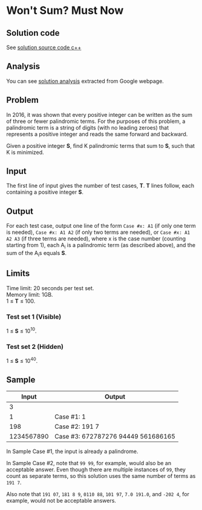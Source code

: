 # Won't Sum? Must Now

## Solution code

See [solution source code c++](/World%20Finals/Wont%20sum%3F%20Must%20now/solution.cpp)

## Analysis

You can see [solution analysis](/World%20Finals/Wont%20sum%3F%20Must%20now/analysis.md) extracted from Google webpage.

## Problem

In 2016, it was shown that every positive integer can be written as the sum of three or fewer palindromic terms. For the purposes of this problem, a palindromic term is a string of digits (with no leading zeroes) that represents a positive integer and reads the same forward and backward.

Given a positive integer **S**, find K palindromic terms that sum to **S**, such that K is minimized.

## Input

The first line of input gives the number of test cases, **T**. **T** lines follow, each containing a positive integer **S**.

## Output

For each test case, output one line of the form `Case #x: A1` (if only one term is needed), `Case #x: A1 A2` (if only two terms are needed), or `Case #x: A1 A2 A3` (if three terms are needed), where x is the case number (counting starting from 1), each A<sub>i</sub> is a palindromic term (as described above), and the sum of the A<sub>i</sub>s equals **S**.

## Limits

Time limit: 20 seconds per test set.<br>
Memory limit: 1GB.<br>
1 ≤ **T** ≤ 100.

### Test set 1 (Visible)

1 ≤ **S** ≤ 10<sup>10</sup>.

### Test set 2 (Hidden)

1 ≤ **S** ≤ 10<sup>40</sup>.

## Sample

| Input      | Output                             |
| ---------- | ---------------------------------- |
| 3          |                                    |
| 1          | Case #1: 1                         |
| 198        | Case #2: 191 7                     |
| 1234567890 | Case #3: 672787276 94449 561686165 |

In Sample Case #1, the input is already a palindrome.

In Sample Case #2, note that `99 99`, for example, would also be an acceptable answer. Even though there are multiple instances of `99`, they count as separate terms, so this solution uses the same number of terms as `191 7`.

Also note that `191 07`, `181 8 9`, `0110 88`, `101 97`, `7.0 191.0`, and `-202 4`, for example, would not be acceptable answers.
